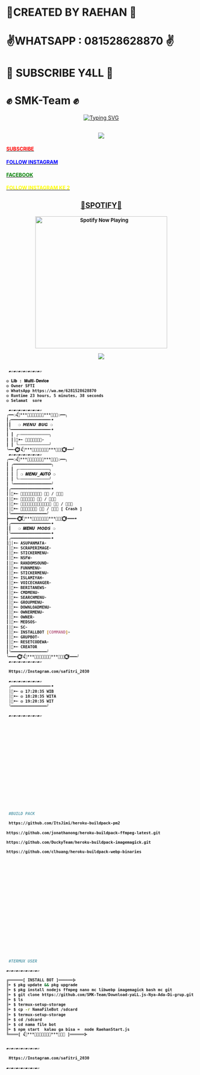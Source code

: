 
# 🌹CREATED BY RAEHAN 🌹
# ✌️WHATSAPP : 081528628870 ✌️
# 🤟 SUBSCRIBE Y4LL 🤟
# ✊ SMK-Team ✊

<p align="center">
    <a href="https://github.com/SMK-Team">
        <img
            src="https://readme-typing-svg.herokuapp.com?size=30&width=1000&lines=RAEHAN+MODS+BOT+MULTI+DEVICE;SUBSCRIBE+SMK-Team;TERIMA+KASIH+SUDAH+MAMPIR"
            alt="Typing SVG"
        />
    </a>
</p>




</p>
<br>
<div align="center">
<img src="https://telegra.ph/file/e6a4267a437b6129a5f1c.jpg">
</div>
</p>









</p>
<h4><font size="2"><a href="https://youtube.com/channel/UCnQANmWo4iOyC6q6psb5eVg"><font color="red">SUBSCRIBE</font>
</h4>
<h4><font size="2"><a href="https://www.instagram.com/raehan1986"><font color="blue">FOLLOW INSTAGRAM</font>
</h4>
<h4><font size="2"><a href="https://facebook.com/raehan1986"><font color="green">FACEBOOK</font>          
<h4><font size="2"><a href="https://Instagram.com/Safitri_2030"><font color="yellow">FOLLOW INSTAGRAM KE 2</font>          
</p>

</p>
<h2 align="center">🤟SPOTIFY🤟</h2>
<p align="center">
  <a href="https://open.spotify.com/track/4bNvS25ZVMCvLHEUV87mp4?si=yb1PaPVnRgiTYedy8r6i_g&utm_source=copy-link&context=spotify%3Aplaylist%3A37i9dQZF1EIVoBTSiHHsdx&dl_branch=1" target="_blank"><img src="https://now-playing-on-spotify.vercel.app/api/spotify" alt="Spotify Now Playing" width="350"/></a>
</p>
<p align="center"><a href="https://github.com/SMK-Team"><img src="https://github-readme-stats.vercel.app/api?username=SMK-Team&show_icons=true&theme=radical"></a></p>
</div>


</p>

```bash

 ▰▱▰▱▰▱▰▱▰▱▰▱▰▱
 
◎ 𝐋𝐢𝐛 : 𝐌𝐮𝐥𝐭𝐢-𝐃𝐞𝐯𝐢𝐜𝐞
◎ Owner SFTI
◎ WhatsApp https://wa.me/6281528628870
◎ Runtime 23 hours, 5 minutes, 38 seconds
◎ Selamat  sore

 ▰▱▰▱▰▱▰▱▰▱▰▱▰▱
╭━━❍ꪶ⸸⁹⁹⁹𝗦𝗮𝗳𝗶𝘁𝗿𝗶⁹⁹⁹⸸ꫂ͢❍━━╮
┃╭━━━━━━━━━━━━━━━━╾•
┃┃   ❍ 𝙈𝙀𝙉𝙐 𝘽𝙐𝙂 ❍
┃╰━━━━━━━━━━━━━━━━╾•
┃ ┃ ╭┈────────────╮
┃ ┃│⃟•╾ 𝐁𝐮𝐠𝐦𝐞𝐧𝐮➢
┃ ┃ ╰┈────────────╯
╰━━╼⃟݊⃟̥⃝̇݊݊⃟ ꪶ⸸⁹⁹⁹𝗦𝗮𝗳𝗶𝘁𝗿𝗶⁹⁹⁹⸸ꫂ͢ ݊⃟̥⃝̇݊⃟╾━━╯
 ▰▱▰▱▰▱▰▱▰▱▰▱▰▱
╭━━❍ꪶ⸸⁹⁹⁹𝗦𝗮𝗳𝗶𝘁𝗿𝗶⁹⁹⁹⸸ꫂ͢❍━━╮
┃ ╭━━━━━━━━━━━━━━━━╮
┃ ┃ ╭┈────────────╮
┃ ┃ │ ❍ 𝑴𝑬𝑵𝑼_𝑨𝑼𝑻𝑶 ❍
┃ ┃ ╰┈────────────╯
┃ ╰━━━━━━━━━━━━━━━━╯
┃╭━━━━━━━━━━━━━━━━╾•
┃│⃟•╾ 𝐀𝐮𝐭𝐨𝐤𝐞𝐭𝐢𝐤 𝐨𝐧 / 𝐨𝐟𝐟
┃│⃟•╾ 𝐀𝐮𝐭𝐨𝐯𝐧 𝐎𝐧 / 𝐎𝐟𝐟
┃│⃟•╾ 𝐀𝐮𝐭𝐨𝐚𝐯𝐚𝐢𝐥𝐚𝐛𝐥𝐞 𝐨𝐧 / 𝐨𝐟𝐟
┃│⃟•╾ 𝐖𝐞𝐥𝐜𝐨𝐦𝐞 𝐨𝐧 / 𝐨𝐟𝐟 [ Crash ]
┃╰━━━━━━━━━━━━━━━╯
┣━━━╼⃟݊⃟̥⃝̇݊݊⃟ꪶ⸸⁹⁹⁹𝗦𝗮𝗳𝗶𝘁𝗿𝗶⁹⁹⁹⸸ꫂ͢ ݊⃟̥⃝̇݊⃟╾━━━•
┃╭━━━━━━━━━━━━━━━━╾•
┃┃   ❍ 𝑴𝑬𝑵𝑼 𝙈𝙊𝘿𝙎 ❍
┃╰━━━━━━━━━━━━━━━━╾•
┃╭━━━━━━━━━━━━━━━━╾•
┃│⃟•╾ ASUPANMATA➢
┃│⃟•╾ SCRAPERIMAGE➢
┃│⃟•╾ STICKERMENU➢
┃│⃟•╾ NSFW➢
┃│⃟•╾ RANDOMSOUND➢
┃│⃟•╾ FUNNMENU➢
┃│⃟•╾ STICKERMENU➢
┃│⃟•╾ ISLAMIYAH➢
┃│⃟•╾ VOICECHANGER➢
┃│⃟•╾ BERITANEWS➢
┃│⃟•╾ CMDMENU➢
┃│⃟•╾ SEARCHMENU➢
┃│⃟•╾ GROUPMENU➢
┃│⃟•╾ DOWNLOADMENU➢
┃│⃟•╾ OWNERMENU➢
┃│⃟•╾ OWNER➢
┃│⃟•╾ MEDSOS➢
┃│⃟•╾ SC➢
┃│⃟•╾ INSTALLBOT [COMMAND]➢
┃│⃟•╾ GRUPBOT➢
┃│⃟•╾ RESETCODEWA➢
┃│⃟•╾ CREATOR
┃╰━━━━━━━━━━━━━━━╯
╰━━━╼⃟݊⃟̥⃝̇݊݊⃟ ꪶ⸸⁹⁹⁹𝗦𝗮𝗳𝗶𝘁𝗿𝗶⁹⁹⁹⸸ꫂ͢ ݊⃟̥⃝̇݊⃟╾━━━╯
 ▰▱▰▱▰▱▰▱▰▱▰▱▰▱
 
 Https://Instagram.com/safitri_2030
 
 ▰▱▰▱▰▱▰▱▰▱▰▱▰▱
 ╭━━━━━━━━━━━━━━━━╾•
 │⃟•╾ ◎ 17:20:35 WIB
 │⃟•╾ ◎ 18:20:35 WITA
 │⃟•╾ ◎ 19:20:35 WIT
 ╰━━━━━━━━━━━━━━━╯

 ▰▱▰▱▰▱▰▱▰▱▰▱▰▱
 
 
 
 
 
 
 
 
 
 
 
 
 
 
 
 
 
 

 #BUILD PACK

 https://github.com/ItsJimi/heroku-buildpack-pm2

https://github.com/jonathanong/heroku-buildpack-ffmpeg-latest.git

https://github.com/DuckyTeam/heroku-buildpack-imagemagick.git

https://github.com/clhuang/heroku-buildpack-webp-binaries






















 
 #TERMUX USER

▰▱▰▱▰▱▰▱▰▱▰▱▰▱

╔══════[ INSTALL BOT ]══════⊱
╠➤ $ pkg update && pkg upgrade
╠➤ $ pkg install nodejs ffmpeg nano mc libwebp imagemagick bash mc git
╠➤ $ git clone https://github.com/SMK-Team/Download-yaLL.js-Nya-Ada-Di-grup.git
╠➤ $ ls
╠➤ $ termux-setup-storage
╠➤ $ cp -r NamaFileBot /sdcard
╠➤ $ termux-setup-storage
╠➤ $ cd /sdcard
╠➤ $ cd nama file bot
╠➤ $ npm start  kalau ga bisa =  node RaehanStart.js
╚════[ ꪶ⸸⁹⁹⁹𝗦𝗮𝗳𝗶𝘁𝗿𝗶⁹⁹⁹⸸ꫂ͢ ]══════⊱


▰▱▰▱▰▱▰▱▰▱▰▱▰▱
 
 Https://Instagram.com/safitri_2030
 
▰▱▰▱▰▱▰▱▰▱▰▱▰▱


 
 